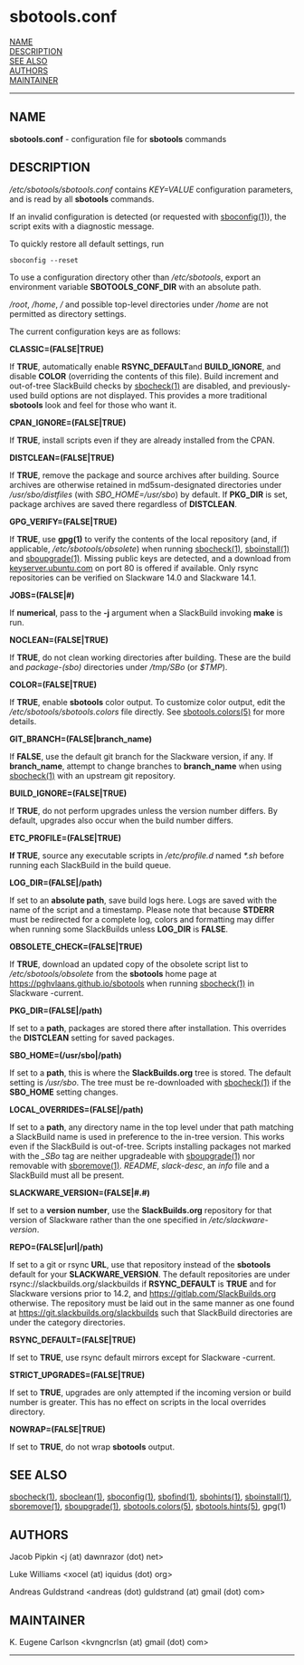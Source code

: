 # sbotools.conf

[NAME](#name)\
[DESCRIPTION](#description)\
[SEE ALSO](#see-also)\
[AUTHORS](#authors)\
[MAINTAINER](#maintainer)

------------------------------------------------------------------------

## NAME

**sbotools.conf** - configuration file for **sbotools** commands

## DESCRIPTION

*/etc/sbotools/sbotools.conf* contains *KEY=VALUE* configuration
parameters, and is read by all **sbotools** commands.

If an invalid configuration is detected (or requested with
[sboconfig(1)](sboconfig.1.md)), the script exits with a diagnostic message.

To quickly restore all default settings, run

    sboconfig --reset

To use a configuration directory other than */etc/sbotools*, export an
environment variable **SBOTOOLS_CONF_DIR** with an absolute path.

*/root*, */home*, */* and possible top-level directories under */home*
are not permitted as directory settings.

The current configuration keys are as follows:

**CLASSIC=(FALSE\|TRUE)**

If **TRUE**, automatically enable **RSYNC_DEFAULT**and **BUILD_IGNORE**,
and disable **COLOR** (overriding the contents of this file). Build
increment and out-of-tree SlackBuild checks by [sbocheck(1)](sbocheck.1.md) are
disabled, and previously-used build options are not displayed. This
provides a more traditional **sbotools** look and feel for those who
want it.

**CPAN_IGNORE=(FALSE\|TRUE)**

If **TRUE**, install scripts even if they are already installed from the
CPAN.

**DISTCLEAN=(FALSE\|TRUE)**

If **TRUE**, remove the package and source archives after building.
Source archives are otherwise retained in md5sum-designated directories
under */usr/sbo/distfiles* (with *SBO_HOME=/usr/sbo*) by default. If
**PKG_DIR** is set, package archives are saved there regardless of
**DISTCLEAN**.

**GPG_VERIFY=(FALSE\|TRUE)**

If **TRUE**, use **gpg(1)** to verify the contents of the local
repository (and, if applicable, */etc/sbotools/obsolete*) when running
[sbocheck(1)](sbocheck.1.md), [sboinstall(1)](sboinstall.1.md) and [sboupgrade(1)](sboupgrade.1.md). Missing public
keys are detected, and a download from
[keyserver.ubuntu.com](keyserver.ubuntu.com) on port 80 is offered if
available. Only rsync repositories can be verified on Slackware 14.0 and
Slackware 14.1.

**JOBS=(FALSE\|#)**

If **numerical**, pass to the **-j** argument when a SlackBuild invoking
**make** is run.

**NOCLEAN=(FALSE\|TRUE)**

If **TRUE**, do not clean working directories after building. These are
the build and *package-(sbo)* directories under */tmp/SBo* (or *\$TMP*).

**COLOR=(FALSE\|TRUE)**

If **TRUE**, enable **sbotools** color output. To customize color
output, edit the */etc/sbotools/sbotools.colors* file directly. See
[sbotools.colors(5)](sbotools.colors.5.md) for more details.

**GIT_BRANCH=(FALSE\|branch_name)**

If **FALSE**, use the default git branch for the Slackware version, if
any. If **branch_name**, attempt to change branches to **branch_name**
when using [sbocheck(1)](sbocheck.1.md) with an upstream git repository.

**BUILD_IGNORE=(FALSE\|TRUE)**

If **TRUE**, do not perform upgrades unless the version number differs.
By default, upgrades also occur when the build number differs.

**ETC_PROFILE=(FALSE\|TRUE)**

**If TRUE**, source any executable scripts in */etc/profile.d* named
*\*.sh* before running each SlackBuild in the build queue.

**LOG_DIR=(FALSE\|/path)**

If set to an **absolute path**, save build logs here. Logs are saved
with the name of the script and a timestamp. Please note that because
**STDERR** must be redirected for a complete log, colors and formatting
may differ when running some SlackBuilds unless **LOG_DIR** is
**FALSE**.

**OBSOLETE_CHECK=(FALSE\|TRUE)**

If **TRUE**, download an updated copy of the obsolete script list to
*/etc/sbotools/obsolete* from the **sbotools** home page at
<https://pghvlaans.github.io/sbotools> when running [sbocheck(1)](sbocheck.1.md) in
Slackware -current.

**PKG_DIR=(FALSE\|/path)**

If set to a **path**, packages are stored there after installation. This
overrides the **DISTCLEAN** setting for saved packages.

**SBO_HOME=(/usr/sbo\|/path)**

If set to a **path**, this is where the **SlackBuilds.org** tree is
stored. The default setting is */usr/sbo*. The tree must be
re-downloaded with [sbocheck(1)](sbocheck.1.md) if the **SBO_HOME** setting changes.

**LOCAL_OVERRIDES=(FALSE\|/path)**

If set to a **path**, any directory name in the top level under that
path matching a SlackBuild name is used in preference to the in-tree
version. This works even if the SlackBuild is out-of-tree. Scripts
installing packages not marked with the *\_SBo* tag are neither
upgradeable with [sboupgrade(1)](sboupgrade.1.md) nor removable with [sboremove(1)](sboremove.1.md).
*README*, *slack-desc*, an *info* file and a SlackBuild must all be
present.

**SLACKWARE_VERSION=(FALSE\|#.#)**

If set to a **version number**, use the **SlackBuilds.org** repository
for that version of Slackware rather than the one specified in
*/etc/slackware-version*.

**REPO=(FALSE\|url\|/path)**

If set to a git or rsync **URL**, use that repository instead of the
**sbotools** default for your **SLACKWARE_VERSION**. The default
repositories are under rsync://slackbuilds.org/slackbuilds if
**RSYNC_DEFAULT** is **TRUE** and for Slackware versions prior to 14.2,
and <https://gitlab.com/SlackBuilds.org> otherwise. The repository must
be laid out in the same manner as one found at
<https://git.slackbuilds.org/slackbuilds> such that SlackBuild
directories are under the category directories.

**RSYNC_DEFAULT=(FALSE\|TRUE)**

If set to **TRUE**, use rsync default mirrors except for Slackware
-current.

**STRICT_UPGRADES=(FALSE\|TRUE)**

If set to **TRUE**, upgrades are only attempted if the incoming version
or build number is greater. This has no effect on scripts in the local
overrides directory.

**NOWRAP=(FALSE\|TRUE)**

If set to **TRUE**, do not wrap **sbotools** output.

## SEE ALSO

[sbocheck(1)](sbocheck.1.md), [sboclean(1)](sboclean.1.md), [sboconfig(1)](sboconfig.1.md), [sbofind(1)](sbofind.1.md), [sbohints(1)](sbohints.1.md),
[sboinstall(1)](sboinstall.1.md), [sboremove(1)](sboremove.1.md), [sboupgrade(1)](sboupgrade.1.md), [sbotools.colors(5)](sbotools.colors.5.md),
[sbotools.hints(5)](sbotools.hints.5.md), gpg(1)

## AUTHORS

Jacob Pipkin \<j (at) dawnrazor (dot) net\>

Luke Williams \<xocel (at) iquidus (dot) org\>

Andreas Guldstrand \<andreas (dot) guldstrand (at) gmail (dot) com\>

## MAINTAINER

K. Eugene Carlson \<kvngncrlsn (at) gmail (dot) com\>

------------------------------------------------------------------------
